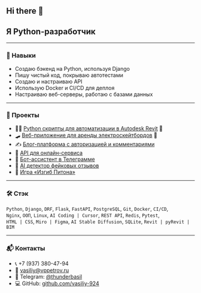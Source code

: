 ## Hi there 👋

## Я Python-разработчик

---

### 🧰 Навыки

- Создаю бэкенд на Python, используя Django  
- Пишу чистый код, покрываю автотестами  
- Создаю и настраиваю API  
- Использую Docker и CI/CD для деплоя  
- Настраиваю веб-серверы, работаю с базами данных  

---

### 🚀 Проекты
- 👷‍♂️ [Python скрипты для автоматизации в Autodesk Revit](https://github.com/vasiliy-924/WasArchTools_forRevit)  🔄
- 🛹 [Веб-приложение для аренды электроскейтбордов](https://github.com/vasiliy-924/SkateGo_web-project)  🔄
- ✍️ [Блог-платформа с авторизацией и комментариями](https://github.com/vasiliy-924/django-sprint4)  
- 📡 [API для онлайн-сервиса](https://github.com/vasiliy-924/api-final-yatube)  
- 🤖 [Бот-ассистент в Телеграмме](https://github.com/vasiliy-924/homework-bot)  
- 🧠 [AI детектор фейковых отзывов](https://github.com/vasiliy-924/ai-fake-reviews-detector)  
- 🐍 [Игра «Изгиб Питона»](https://github.com/vasiliy-924/the_snake)  

---

### 🛠️ Стэк

`Python`, `Django`, `DRF`, `Flask`, `FastAPI`, `PostgreSQL`, `Git`, `Docker`, `CI/CD`,  
`Nginx`, `ООП`, `Linux`, `AI Coding | Cursor`, `REST API`, `Redis`, `Pytest`,  
`HTML | CSS`, `Miro | Figma`, `AI Stable Diffusion`, `SQLite`, `Revit | pyRevit | BIM`

---

### 📬 Контакты

- 📞 +7 (937) 380-47-94  
- 📧 vasiliy@vppetrov.ru  
- 💬 Telegram: [@thunderbasil](https://t.me/thunderbasil)  
- 💻 GitHub: [github.com/vasiliy-924](https://github.com/vasiliy-924)
